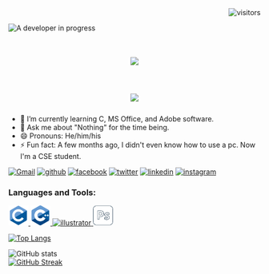 <div align="right">
  <img src="https://visitor-badge.laobi.icu/badge?page_id=iinSifat.iinSifat" alt="visitors">
</div>

![A developer in progress](https://scontent.fdac31-1.fna.fbcdn.net/v/t39.30808-6/434331524_966039785079780_5185082759366334003_n.jpg?_nc_cat=110&ccb=1-7&_nc_sid=5f2048&_nc_eui2=AeHGwuHmyj3CIYtCAYgPBAnvJ2lavmJYl4onaVq-YliXiqHEdnv1vyQbygwPusWsUB5y2uJA350vYQqtGcfjf59n&_nc_ohc=pk1JXERdnLUAX8Gfj9h&_nc_ht=scontent.fdac31-1.fna&oh=00_AfAzDjQTdx1YrSrYEUIniDNgU_ffm3sD3xUhx7nuRCHSyQ&oe=660ACAE0)
<h1 align="center">
  <img src="https://readme-typing-svg.herokuapp.com/?font=Righteous&size=35&center=true&vCenter=true&width=500&height=70&duration=4000&lines=Hi+There!+👋;+I'm+Iffat+Ibne+Nashir+Sifat!;+Nice+to+meet+you" />
</h1>
<h1 align="center">
  <img src="https://readme-typing-svg.herokuapp.com/?font=Timesnewroman&size=20&center=true&vCenter=true&width=500&height=40&color=white&lines=A+passionate+learner;+dreaming+to+pursue;+Computer+Science+Engineering+degree(C.S.E)" />
</h1>


  

- 🌱 I’m currently learning  C, MS Office, and Adobe software. 
- 💬 Ask me about  "Nothing" for the time being.  
- 😄 Pronouns: He/him/his 
- ⚡ Fun fact: A few months ago, I didn't even know how to use a pc. Now I'm a CSE student.  


 [<img src='https://upload.wikimedia.org/wikipedia/commons/4/4e/Gmail_Icon.png?20160129092800' alt='Gmail' height='40'>](mailto:iffatibnenashirsifat@gmail.com) [<img src='https://www.google.com/imgres?q=github&imgurl=https%3A%2F%2Fbitrise-steplib-collection.s3.amazonaws.com%2Fsteps%2Fgithub-status%2Fassets%2Ficon.svg&imgrefurl=https%3A%2F%2Fbitrise.io%2Fintegrations%2Fsteps%2Fgithub-status&docid=62hSmfYzWskUCM&tbnid=206K1k3ZafN0sM&vet=12ahUKEwjT7ey46-CIAxU8VPUHHWoVM50QM3oECH8QAA..i&w=800&h=800&hcb=2&ved=2ahUKEwjT7ey46-CIAxU8VPUHHWoVM50QM3oECH8QAA' alt='github' height='40'>](https://github.com/iinSifat)  [<img src='https://upload.wikimedia.org/wikipedia/en/thumb/0/04/Facebook_f_logo_%282021%29.svg/512px-Facebook_f_logo_%282021%29.svg.png?20210818083032' alt='facebook' height='40'>](https://www.facebook.com/Hippocratic2019/about)  [<img src='https://upload.wikimedia.org/wikipedia/commons/thumb/6/6f/Logo_of_Twitter.svg/512px-Logo_of_Twitter.svg.png?20220821125553' alt='twitter' height='40'>](https://twitter.com/IbneIffat)  [<img src='https://img.freepik.com/premium-vector/linkedin-logo_578229-227.jpg?w=740' alt='linkedin' height='40'>](https://www.linkedin.com/in/iffat-ibne-nashir-sifat-501027205)  [<img src='https://upload.wikimedia.org/wikipedia/commons/thumb/e/e7/Instagram_logo_2016.svg/132px-Instagram_logo_2016.svg.png?20210403190622' alt='instagram' height='40'>](https://www.instagram.com/iffat_ibne_nashir_sifat/)  

 <h3 align="left">Languages and Tools:</h3>
<p align="left"> <a href="https://www.cprogramming.com/" target="_blank" rel="noreferrer"> <img src="https://raw.githubusercontent.com/devicons/devicon/master/icons/c/c-original.svg" alt="c" width="40" height="40"/> </a> <a href="https://www.w3schools.com/cpp/" target="_blank" rel="noreferrer"> <img src="https://raw.githubusercontent.com/devicons/devicon/master/icons/cplusplus/cplusplus-original.svg" alt="cplusplus" width="40" height="40"/> </a> <a href="https://www.adobe.com/in/products/illustrator.html" target="_blank" rel="noreferrer"> <img src="https://www.vectorlogo.zone/logos/adobe_illustrator/adobe_illustrator-icon.svg" alt="illustrator" width="40" height="40"/> </a> <a href="https://www.photoshop.com/en" target="_blank" rel="noreferrer"> <img src="https://raw.githubusercontent.com/devicons/devicon/master/icons/photoshop/photoshop-line.svg" alt="photoshop" width="40" height="40"/> </a> </p>



[![Top Langs](https://github-readme-stats.vercel.app/api/top-langs/?username=iinSifat)](https://github.com/anuraghazra/github-readme-stats)

![GitHub stats](https://github-readme-stats.vercel.app/api?username=iinSifat&show_icons=true)  
[![GitHub Streak](https://streak-stats.demolab.com?user=iinSifat&theme=dark&hide_border=true)](https://git.io/streak-stats)
